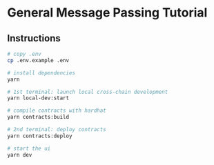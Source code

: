 # General Message Passing Tutorial

## Instructions

```sh
# copy .env
cp .env.example .env

# install dependencies
yarn

# 1st terminal: launch local cross-chain development
yarn local-dev:start 

# compile contracts with hardhat
yarn contracts:build

# 2nd terminal: deploy contracts
yarn contracts:deploy

# start the ui
yarn dev
```
